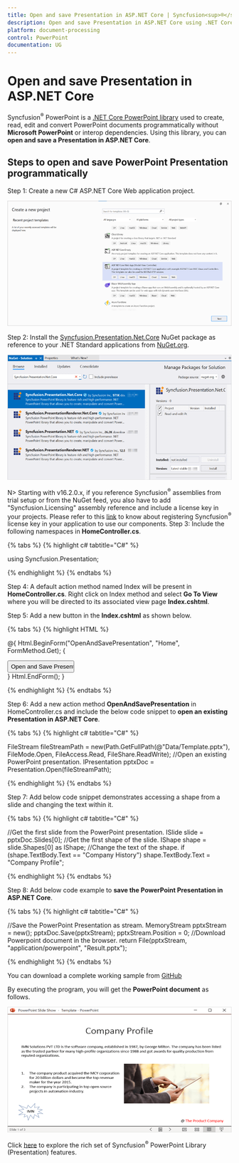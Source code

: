 ```yaml
---
title: Open and save Presentation in ASP.NET Core | Syncfusion<sup>®</sup>
description: Open and save Presentation in ASP.NET Core using .NET Core PowerPoint library (Presentation) without Microsoft PowerPoint or interop dependencies.
platform: document-processing
control: PowerPoint
documentation: UG
---
```


# Open and save Presentation in ASP.NET Core

Syncfusion<sup>®</sup> PowerPoint is a [.NET Core PowerPoint library](https://www.syncfusion.com/document-processing/powerpoint-framework/net-core) used to create, read, edit and convert PowerPoint documents programmatically without **Microsoft PowerPoint** or interop dependencies. Using this library, you can **open and save a Presentation in ASP.NET Core**.

## Steps to open and save PowerPoint Presentation programmatically

Step 1: Create a new C# ASP.NET Core Web application project.

![Create ASP.NET Core Web project for PowerPoint file](Workingwith-Core/Create-Project-Open-and-Save.png)

Step 2: Install the [Syncfusion.Presentation.Net.Core](https://www.nuget.org/packages/Syncfusion.Presentation.Net.Core/) NuGet package as reference to your .NET Standard applications from [NuGet.org](https://www.nuget.org/).

![Install Syncfusion.Presentation.Net.Core Nuget Package](Workingwith-Core/Nuget-Package_Open_and_Save.png)

N> Starting with v16.2.0.x, if you reference Syncfusion<sup>®</sup> assemblies from trial setup or from the NuGet feed, you also have to add "Syncfusion.Licensing" assembly reference and include a license key in your projects. Please refer to this [link](https://help.syncfusion.com/common/essential-studio/licensing/overview) to know about registering Syncfusion<sup>®</sup> license key in your application to use our components.
Step 3: Include the following namespaces in **HomeController.cs**.

{% tabs %}
{% highlight c# tabtitle="C#" %}

using Syncfusion.Presentation;

{% endhighlight %}
{% endtabs %}

Step 4: A default action method named Index will be present in **HomeController.cs**. Right click on Index method and select **Go To View** where you will be directed to its associated view page **Index.cshtml**.

Step 5: Add a new button in the **Index.cshtml** as shown below.

{% tabs %}
{% highlight HTML %}

@{
    Html.BeginForm("OpenAndSavePresentation", "Home", FormMethod.Get);
    {
        <div>
            <input type="submit" value="Open and Save Presentation" style="width:150px;height:27px" />
        </div>
    }
    Html.EndForm();
}

{% endhighlight %}
{% endtabs %}

Step 6: Add a new action method **OpenAndSavePresentation** in HomeController.cs and include the below code snippet to **open an existing Presentation in ASP.NET Core**.

{% tabs %}
{% highlight c# tabtitle="C#" %}

FileStream fileStreamPath = new(Path.GetFullPath(@"Data/Template.pptx"), FileMode.Open, FileAccess.Read, FileShare.ReadWrite);
//Open an existing PowerPoint presentation.
IPresentation pptxDoc = Presentation.Open(fileStreamPath);

{% endhighlight %}
{% endtabs %}

Step 7: Add below code snippet demonstrates accessing a shape from a slide and changing the text within it.

{% tabs %}
{% highlight c# tabtitle="C#" %}

//Get the first slide from the PowerPoint presentation.
ISlide slide = pptxDoc.Slides[0];
//Get the first shape of the slide.
IShape shape = slide.Shapes[0] as IShape;
//Change the text of the shape.
if (shape.TextBody.Text == "Company History")
shape.TextBody.Text = "Company Profile";

{% endhighlight %}
{% endtabs %}

Step 8: Add below code example to **save the PowerPoint Presentation in ASP.NET Core**.

{% tabs %}
{% highlight c# tabtitle="C#" %}

//Save the PowerPoint Presentation as stream.
MemoryStream pptxStream = new();
pptxDoc.Save(pptxStream);
pptxStream.Position = 0;
//Download Powerpoint document in the browser.
return File(pptxStream, "application/powerpoint", "Result.pptx");

{% endhighlight %}
{% endtabs %}

You can download a complete working sample from [GitHub](https://github.com/SyncfusionExamples/PowerPoint-Examples/tree/master/Read-and-save-PowerPoint-presentation/Open-and-save-PowerPoint/ASP.NET-Core)

By executing the program, you will get the **PowerPoint document** as follows.

![ASP.Net Core output PowerPoint document](Workingwith-Core/Open-and-Save-output-image.png)

Click [here](https://www.syncfusion.com/document-processing/powerpoint-framework/net-core) to explore the rich set of Syncfusion<sup>®</sup> PowerPoint Library (Presentation) features. 